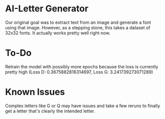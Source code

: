 # AI-Letter Generator
Our original goal was to extract text from an image and generate a font using that image. However, as a stepping stone, this takes a dataset of 32x32 fonts.
It actually works pretty well right now.

# To-Do
Retrain the model with possibly more epochs because the loss is currently pretty high (Loss D: 0.3675882816314697, Loss G: 3.241739273071289)

# Known Issues
Complex letters like G or Q may have issues and take a few reruns to finally get a letter that's clearly the intended letter.
